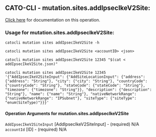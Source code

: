 
## CATO-CLI - mutation.sites.addIpsecIkeV2Site:
[Click here](https://api.catonetworks.com/documentation/#mutation-addIpsecIkeV2Site) for documentation on this operation.

### Usage for mutation.sites.addIpsecIkeV2Site:

`catocli mutation sites addIpsecIkeV2Site -h`

`catocli mutation sites addIpsecIkeV2Site <accountID> <json>`

`catocli mutation sites addIpsecIkeV2Site 12345 "$(cat < addIpsecIkeV2Site.json)"`

`catocli mutation sites addIpsecIkeV2Site 12345 '{"AddIpsecIkeV2SiteInput": {"AddSiteLocationInput": {"address": {"address": "String"}, "city": {"city": "String"}, "countryCode": {"countryCode": "String"}, "stateCode": {"stateCode": "String"}, "timezone": {"timezone": "String"}}, "description": {"description": "String"}, "name": {"name": "String"}, "nativeNetworkRange": {"nativeNetworkRange": "IPSubnet"}, "siteType": {"siteType": "enum(SiteType)"}}}'`

#### Operation Arguments for mutation.sites.addIpsecIkeV2Site ####
`AddIpsecIkeV2SiteInput` [AddIpsecIkeV2SiteInput] - (required) N/A 
`accountId` [ID] - (required) N/A 
